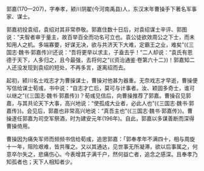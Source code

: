 郭嘉(170—207)，字奉孝，颍川阴翟(今河南禹县)人，东汉末年曹操手下著名军事家、谋士。

郭嘉初投袁绍，袁绍对其非常恭敬。郭嘉住数十日后，对袁绍谋士辛评、郭图说：“夫智者审于量主，故百举百全而功名可立也。袁公徒欲效周公之下士，而未知用人之机。多端寡要，好谋无决，欲与共济天下大难，定霸王之业，难矣”(《三国志·魏书·郭嘉传》)!还说：“吾将更举以求主，子盍去乎！”二人却说：“袁氏有恩德于天下，人多归之，且今最强，去将何之”(《资治通鉴·卷第六十二》)！郭嘉知二人还没发现到袁绍的短处，不再多言，遂离绍而去。

起初，颍川名士戏志才为曹操谋士，曹操对他甚为器重。无奈戏志才早逝，曹操便写信给谋士荀彧，书中说：“自志才亡后，莫可与计事者。汝、颖固多奇士，谁可以继之”(《三国志·魏书·郭嘉传》)？荀彧见信后，向曹操推荐了郭嘉。曹操召见郭嘉，与其共论天下大事，高兴地说：“使孤成大业者，必此人也”(《三国志·魏书·郭嘉传》)。会见后，郭嘉也非常高兴地说：“真吾主也”(《三国志·魏书·郭嘉传》)。曹操遂任郭嘉为司空军祭酒，时为建安元年(196年)。自此，郭嘉以多谋善断而深得曹操倚用。

曹操因为痛失军师而频频书信给荀彧，追思郭嘉：「郭奉孝年不满四十，相与周旋十一年，阻险艰难，皆共罹之。又以其通达，见世事无所凝滞，欲以后事属之，何意卒尔失之，悲痛伤心。今表增其子满千户，然何益亡者，追念之感深。且奉孝乃知孤者也；天下人相知者少。
